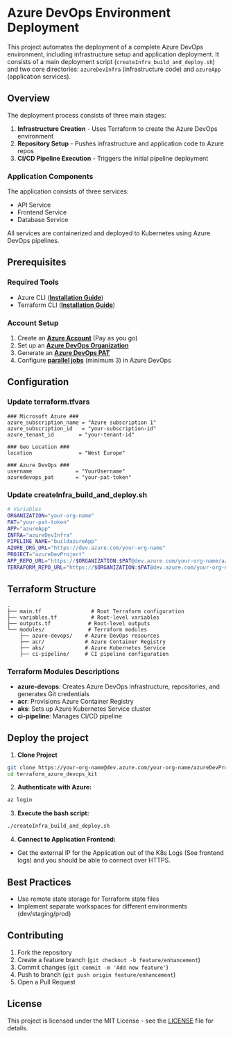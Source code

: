 # Azure DevOps Environment Deployment

This project automates the deployment of a complete Azure DevOps environment, including infrastructure setup and application deployment. It consists of a main deployment script (`createInfra_build_and_deploy.sh`) and two core directories: `azureDevInfra` (infrastructure code) and `azureApp` (application services).

## Overview

The deployment process consists of three main stages:

1. **Infrastructure Creation** - Uses Terraform to create the Azure DevOps environment
2. **Repository Setup** - Pushes infrastructure and application code to Azure repos
3. **CI/CD Pipeline Execution** - Triggers the initial pipeline deployment

### Application Components

The application consists of three services:
- API Service
- Frontend Service
- Database Service

All services are containerized and deployed to Kubernetes using Azure DevOps pipelines.

## Prerequisites

### Required Tools
- Azure CLI ([**Installation Guide**](https://learn.microsoft.com/en-us/cli/azure/install-azure-cli))
- Terraform CLI ([**Installation Guide**](https://developer.hashicorp.com/terraform/tutorials/aws-get-started/install-cli))

### Account Setup
1. Create an [**Azure Account**](https://azure.microsoft.com/en-us/pricing/purchase-options/azure-account) (Pay as you go)
2. Set up an [**Azure DevOps Organization**](https://learn.microsoft.com/en-us/azure/devops/organizations/accounts/create-organization?view=azure-devops#create-an-organization-1)
3. Generate an [**Azure DevOps PAT**](https://learn.microsoft.com/en-us/azure/devops/organizations/accounts/use-personal-access-tokens-to-authenticate?view=azure-devops&tabs=Windows#create-a-pat)
4. Configure [**parallel jobs**](https://learn.microsoft.com/en-us/azure/devops/pipelines/licensing/concurrent-jobs?view=azure-devops&tabs=ms-hosted#how-do-i-buy-more-parallel-jobs) (minimum 3) in Azure DevOps

## Configuration

### Update terraform.tfvars
```hcl
### Microsoft Azure ###
azure_subscription_name = "Azure subscription 1"  
azure_subscription_id   = "your-subscription-id"
azure_tenant_id        = "your-tenant-id"

### Geo Location ###
location               = "West Europe"

### Azure DevOps ###
username              = "YourUsername"
azuredevops_pat       = "your-pat-token"
```

### Update createInfra_build_and_deploy.sh
```bash
# Variables
ORGANIZATION="your-org-name"
PAT="your-pat-token"
APP="azureApp"
INFRA="azureDevInfra"
PIPELINE_NAME="buildazureApp"
AZURE_ORG_URL="https://dev.azure.com/your-org-name"
PROJECT="azureDevProject"
APP_REPO_URL="https://$ORGANIZATION:$PAT@dev.azure.com/your-org-name/azureDevProject/_git/azureApp"
TERRAFORM_REPO_URL="https://$ORGANIZATION:$PAT@dev.azure.com/your-org-name/azureDevProject/_git/azureDevInfra"
```

## Terraform Structure
```
.
├── main.tf                # Root Terraform configuration
├── variables.tf           # Root-level variables
├── outputs.tf            # Root-level outputs
└── modules/              # Terraform modules
    ├── azure-devops/    # Azure DevOps resources
    ├── acr/             # Azure Container Registry
    ├── aks/             # Azure Kubernetes Service
    ├── ci-pipeline/     # CI pipeline configuration
```

### Terraform Modules Descriptions

- **azure-devops**: Creates Azure DevOps infrastructure, repositories, and generates Git credentials
- **acr**: Provisions Azure Container Registry
- **aks**: Sets up Azure Kubernetes Service cluster
- **ci-pipeline**: Manages CI/CD pipeline

## Deploy the project
1. **Clone Project**
```bash
git clone https://your-org-name@dev.azure.com/your-org-name/azureDevProject/_git/azureDevInfra
cd terraform_azure_devops_kit
```
2. **Authenticate with Azure:**
```bash
az login
```
3. **Execute the bash script:**
```bash
./createInfra_build_and_deploy.sh
```
4. **Connect to Application Frontend:**
- Get the external IP for the Application out of the K8s Logs (See frontend logs) and you should be able to connect over HTTPS.

## Best Practices
- Use remote state storage for Terraform state files
- Implement separate workspaces for different environments (dev/staging/prod)

## Contributing
1. Fork the repository
2. Create a feature branch (`git checkout -b feature/enhancement`)
3. Commit changes (`git commit -m 'Add new feature'`)
4. Push to branch (`git push origin feature/enhancement`)
5. Open a Pull Request

## License

This project is licensed under the MIT License - see the [LICENSE](LICENSE) file for details.
